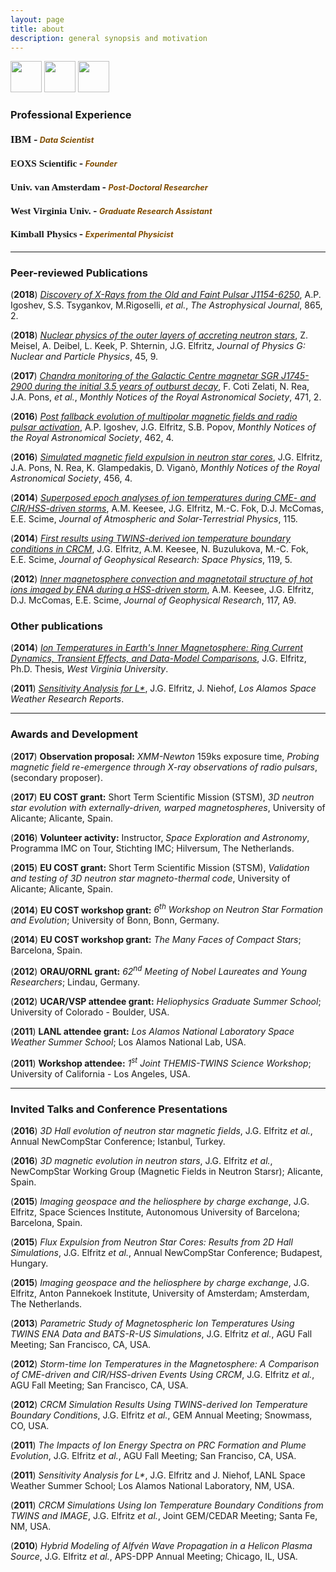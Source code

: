 ```yaml
---
layout: page
title: about
description: general synopsis and motivation
---
```


<a href="https://www.linkedin.com/in/justinelfritz/"><img src="https://mag06.github.io/linkedin_circ.svg" width="50" height="50"></a> <a href="https://www.researchgate.net/profile/Justin_Elfritz"><img src="https://mag06.github.io/ResearchGate2.png" width="50" height="50"></a> <a href="https://scholar.google.com/citations?user=TikZtJcAAAAJ&hl=en"><img src="https://mag06.github.io/google_cite1.png" width="50" height="50"></a> 

### Professional Experience

#### <span style="font-family:Garamond; font-style:bold; font-size:1.2em">IBM</span> - <span style="font-size:0.9em; font-style:italic; color:#804d00">Data Scientist</span>
<!--- + (2021/current) -->

#### <span style="font-family:Tahoma; font-style:bold; font-size:1.1em">EOXS Scientific</span> - <span style="font-size:0.9em; font-style:italic; color:#804d00">Founder</span>
<!--- + (2018/2021) -->

#### <span style="font-family:Tahoma; font-style:bold; font-size:1.1em">Univ. van Amsterdam</span> - <span style="font-size:0.9em; color:#804d00; font-style:italic">Post-Doctoral Researcher</span>
<!--- + (2014/2017) -->

#### <span style="font-family:Garamond; font-style:bold; font-size:1.1em">West Virginia Univ.</span> - <span style="font-size:0.9em; color:#804d00; font-style:italic">Graduate Research Assistant</span>
<!--- + (2009/2014) -->

#### <span style="font-family:Garamond; font-style:bold; font-size:1.1em">Kimball Physics</span> - <span style="font-size:0.9em; color:#804d00; font-style:italic">Experimental Physicist</span>
<!--- + (2007/2009) -->

---

### Peer-reviewed Publications

(**2018**) [*Discovery of X-Rays from the Old and Faint Pulsar J1154-6250*](https://ui.adsabs.harvard.edu/abs/2018ApJ...865..116I), A.P. Igoshev, S.S. Tsygankov, M.Rigoselli, *et al.*, *The Astrophysical Journal*, 865, 2.

(**2018**) [*Nuclear physics of the outer layers of accreting neutron stars*](https://ui.adsabs.harvard.edu/abs/2018JPhG...45i3001M), Z. Meisel, A. Deibel, L. Keek, P. Shternin, J.G. Elfritz, *Journal of Physics G: Nuclear and Particle Physics*, 45, 9. 

(**2017**) [*Chandra monitoring of the Galactic Centre magnetar SGR J1745-2900 during the initial 3.5 years of outburst decay*](https://ui.adsabs.harvard.edu/abs/2017MNRAS.471.1819C), F. Coti Zelati, N. Rea, J.A. Pons, *et al.*, *Monthly Notices of the Royal Astronomical Society*, 471, 2.

(**2016**) [*Post fallback evolution of multipolar magnetic fields and radio pulsar activation*](https://ui.adsabs.harvard.edu/abs/2016MNRAS.462.3689I), A.P. Igoshev, J.G. Elfritz, S.B. Popov, *Monthly Notices of the Royal Astronomical Society*, 462, 4.

(**2016**) [*Simulated magnetic field expulsion in neutron star cores*](https://ui.adsabs.harvard.edu/abs/2016MNRAS.456.4461E), J.G. Elfritz, J.A. Pons, N. Rea, K. Glampedakis, D. Viganò, *Monthly Notices of the Royal Astronomical Society*, 456, 4.

(**2014**) [*Superposed epoch analyses of ion temperatures during CME- and CIR/HSS-driven storms*](https://ui.adsabs.harvard.edu/abs/2014JASTP.115...67K), A.M. Keesee, J.G. Elfritz, M.-C. Fok, D.J. McComas, E.E. Scime, *Journal of Atmospheric and Solar-Terrestrial Physics*, 115. 

(**2014**) [*First results using TWINS-derived ion temperature boundary conditions in CRCM*](https://ui.adsabs.harvard.edu/abs/2014JGRA..119.3345E), J.G. Elfritz, A.M. Keesee, N. Buzulukova, M.-C. Fok, E.E. Scime, *Journal of Geophysical Research: Space Physics*, 119, 5.

(**2012**) [*Inner magnetosphere convection and magnetotail structure of hot ions imaged by ENA during a HSS-driven storm*](https://ui.adsabs.harvard.edu/abs/2012JGRA..117.0L06K), A.M. Keesee, J.G. Elfritz, D.J. McComas, E.E. Scime, *Journal of Geophysical Research*, 117, A9.

### Other publications

(**2014**) [*Ion Temperatures in Earth's Inner Magnetosphere: Ring Current Dynamics, Transient Effects, and Data-Model Comparisons*](https://researchrepository.wvu.edu/etd/563/), J.G. Elfritz, Ph.D. Thesis, *West Virginia University*. 

(**2011**) [*Sensitivity Analysis for L\**](https://www.lanl.gov/projects/national-security-education-center/space-earth-center/space-weather-school/papers-reports.php), J.G. Elfritz, J. Niehof, *Los Alamos Space Weather Research Reports*. 

---

### Awards and Development

(**2017**) **Observation proposal:** *XMM-Newton* 159ks exposure time, *Probing magnetic field re-emergence through X-ray observations of radio pulsars*, (secondary proposer).   

(**2017**) **EU COST grant:** Short Term Scientific Mission (STSM), *3D neutron star evolution with externally-driven, warped magnetospheres*, University of Alicante; Alicante, Spain. 

(**2016**) **Volunteer activity:** Instructor, *Space Exploration and Astronomy*, Programma IMC on Tour, Stichting IMC; Hilversum, The Netherlands.

(**2015**) **EU COST grant:** Short Term Scientific Mission (STSM), *Validation and testing of 3D neutron star magneto-thermal code*, University of Alicante; Alicante, Spain.

(**2014**) **EU COST workshop grant:** *6<sup>th</sup> Workshop on Neutron Star Formation and Evolution*; University of Bonn, Bonn, Germany.

(**2014**) **EU COST workshop grant:** *The Many Faces of Compact Stars*; Barcelona, Spain.

(**2012**) **ORAU/ORNL grant:** *62<sup>nd</sup> Meeting of Nobel Laureates and Young Researchers*; Lindau, Germany.

(**2012**) **UCAR/VSP attendee grant:** *Heliophysics Graduate Summer School*; University of Colorado - Boulder, USA.

(**2011**) **LANL attendee grant:** *Los Alamos National Laboratory Space Weather Summer School*; Los Alamos National Lab, USA.

(**2011**) **Workshop attendee:** *1<sup>st</sup> Joint THEMIS-TWINS Science Workshop*; University of California - Los Angeles, USA.

---

### Invited Talks and Conference Presentations

(**2016**) *3D Hall evolution of neutron star magnetic fields*, J.G. Elfritz *et al.*, Annual NewCompStar Conference; Istanbul, Turkey.

(**2016**) *3D magnetic evolution in neutron stars*, J.G. Elfritz *et al.*, NewCompStar Working Group (Magnetic Fields in Neutron Starsr); Alicante, Spain.

(**2015**) *Imaging geospace and the heliosphere by charge exchange*, J.G. Elfritz, Space Sciences Institute, Autonomous University of Barcelona; Barcelona, Spain.

(**2015**) *Flux Expulsion from Neutron Star Cores: Results from 2D Hall Simulations*, J.G. Elfritz *et al.*, Annual NewCompStar Conference; Budapest, Hungary.

(**2015**) *Imaging geospace and the heliosphere by charge exchange*, J.G. Elfritz, Anton Pannekoek Institute, University of Amsterdam; Amsterdam, The Netherlands.

(**2013**) *Parametric Study of Magnetospheric Ion Temperatures Using TWINS ENA Data and BATS-R-US Simulations*, J.G. Elfritz *et al.*, AGU Fall Meeting; San Francisco, CA, USA.

(**2012**) *Storm-time Ion Temperatures in the Magnetosphere: A Comparison of CME-driven and CIR/HSS-driven Events Using CRCM*, J.G. Elfritz *et al.*, AGU Fall Meeting; San Francisco, CA, USA.

(**2012**) *CRCM Simulation Results Using TWINS-derived Ion Temperature Boundary Conditions*, J.G. Elfritz *et al.*, GEM Annual Meeting; Snowmass, CO, USA.

(**2011**) *The Impacts of Ion Energy Spectra on PRC Formation and Plume Evolution*, J.G. Elfritz *et al.*, AGU Fall Meeting; San Franciso, CA, USA.

(**2011**) *Sensitivity Analysis for L\**, J.G. Elfritz and J. Niehof, LANL Space Weather Summer School; Los Alamos National Laboratory, NM, USA.

(**2011**) *CRCM Simulations Using Ion Temperature Boundary Conditions from TWINS and IMAGE*, J.G. Elfritz *et al.*, Joint GEM/CEDAR Meeting; Santa Fe, NM, USA.

(**2010**) *Hybrid Modeling of Alfvén Wave Propagation in a Helicon Plasma Source*, J.G. Elfritz *et al.*, APS-DPP Annual Meeting; Chicago, IL, USA.